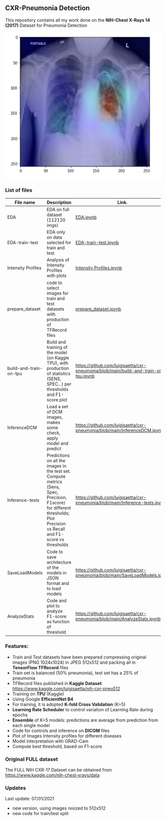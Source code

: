 ## CXR-Pneumonia Detection

This repository contains all my work done on the **NIH-Chest X-Rays 14 (2017)** Dataset for Pneumonia Detection

![GRAD-Cam](/images/grad-cam.png)

### List of files 

| File name     | Description                     |Link.                                                              |
| ------------- |---------------------------------|-------------------------------------------------------------------|
| EDA     | EDA on full dataset (112120 imgs) | [EDA.ipynb](EDA.ipynb)  |
| EDA-train-test | EDA only on data selected for train and test | [EDA-train-test.ipynb](EDA-train-test.ipynb) |
| Intensity Profiles | Analysis of Intensity Profiles with plots | [Intensity Profiles.ipynb](Intensity%20Profiles.ipynb) |
| prepare_dataset | code to select images for train and test datasets with production of TFRecord files | [prepare_dataset.ipynb](prepare_dataset.ipynb) | 
| build-and-train-on-tpu | Build and training of the model (on Kaggle TPU), with production of statistics (SENS, SPEC...) per thresholds and F1-score plot | https://github.com/luigisaetta/cxr-pneumonia/blob/main/build-and-train-on-tpu.ipynb |
| InferenceDCM | Load a set of DCM images, makes some check, apply model and predict | https://github.com/luigisaetta/cxr-pneumonia/blob/main/InferenceDCM.ipynb |
| Inference-tests | Predictions on all the images in the test set. Compute metrics (Sens, Spec, Precision, F1score) for different thresholds; Plot Precision vs Recall and F1-score vs thresholds | https://github.com/luigisaetta/cxr-pneumonia/blob/main/Inference-tests.ipynb |
| SaveLoadModels | Code to save architecture of the models in JSON format and to load models | https://github.com/luigisaetta/cxr-pneumonia/blob/main/SaveLoadModels.ipynb |
| AnalyzeStats | Code and plot to analyze F1-score as function of threshold | https://github.com/luigisaetta/cxr-pneumonia/blob/main/AnalyzeStats.ipynb| 

### Features:
* Train and Test datasets have been prepared compressing original images (PNG 1024x1024) in JPEG 512x512 and packing all in **TensorFlow TFRecord** files
* Train set is balanced (50% pneumonia), test set has a 25% of pneumonia
* TFRecord files published in **Kaggle Dataset**: https://www.kaggle.com/luigisaetta/nih-cxr-pneu512
* Training on **TPU** (Kaggle)
* Using Google **EfficientNet B4** 
* For training, it is adopted **K-fold Cross Validation** (K=5)
* **Learning Rate Scheduler** to control variation of Learning Rate during epochs
* **Ensemble** of K=5 models: predictions are average from prediction from each single model
* Code for controls and inference on **DICOM** files
* Plot of Images Intensity profiles for different diseases
* Model interpretation with GRAD-Cam
* Compute best threshold, based on F1-score

### Original FULL dataset
The FULL NIH CXR-17 Dataset can be obtained from https://www.kaggle.com/nih-chest-xrays/data
                                                                  
### Updates
Last update: 07/01/2021
* new version, using images resized to 512x512
* new code for train/test split


